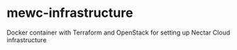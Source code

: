 # mewc-infrastructure
Docker container with Terraform and OpenStack for setting up Nectar Cloud infrastructure
